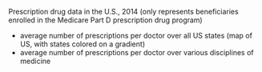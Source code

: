Prescription drug data in the U.S., 2014 (only represents beneficiaries enrolled in the Medicare Part D prescription drug program)

* average number of prescriptions per doctor over all US states (map of US, with states colored on a gradient)
* average number of prescriptions per doctor over various disciplines of medicine